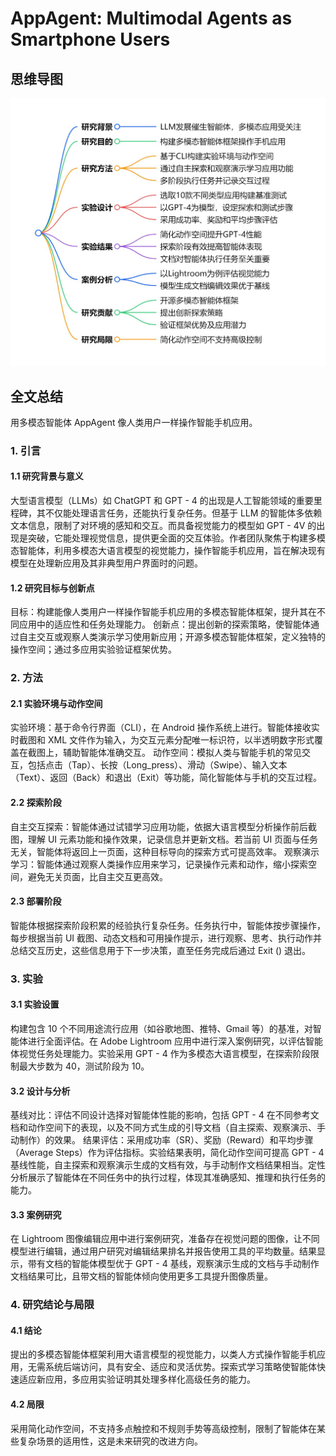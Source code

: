 # AppAgent: Multimodal Agents as Smartphone Users

## 思维导图
![思维导图](/imgs/AppAgent-Multimodal-Agents-as-Smartphone-Users.jpg)

## 全文总结
用多模态智能体 AppAgent 像人类用户一样操作智能手机应用。
### 1. 引言
#### 1.1 研究背景与意义
大型语言模型（LLMs）如 ChatGPT 和 GPT - 4 的出现是人工智能领域的重要里程碑，其不仅能处理语言任务，还能执行复杂任务。但基于 LLM 的智能体多依赖文本信息，限制了对环境的感知和交互。而具备视觉能力的模型如 GPT - 4V 的出现是突破，它能处理视觉信息，提供更全面的交互体验。作者团队聚焦于构建多模态智能体，利用多模态大语言模型的视觉能力，操作智能手机应用，旨在解决现有模型在处理新应用及其非典型用户界面时的问题。
#### 1.2 研究目标与创新点
目标：构建能像人类用户一样操作智能手机应用的多模态智能体框架，提升其在不同应用中的适应性和任务处理能力。
创新点：提出创新的探索策略，使智能体通过自主交互或观察人类演示学习使用新应用；开源多模态智能体框架，定义独特的操作空间；通过多应用实验验证框架优势。
### 2. 方法
#### 2.1 实验环境与动作空间
实验环境：基于命令行界面（CLI），在 Android 操作系统上进行。智能体接收实时截图和 XML 文件作为输入，为交互元素分配唯一标识符，以半透明数字形式覆盖在截图上，辅助智能体准确交互。
动作空间：模拟人类与智能手机的常见交互，包括点击（Tap）、长按（Long_press）、滑动（Swipe）、输入文本（Text）、返回（Back）和退出（Exit）等功能，简化智能体与手机的交互过程。
#### 2.2 探索阶段
自主交互探索：智能体通过试错学习应用功能，依据大语言模型分析操作前后截图，理解 UI 元素功能和操作效果，记录信息并更新文档。若当前 UI 页面与任务无关，智能体将返回上一页面，这种目标导向的探索方式可提高效率。
观察演示学习：智能体通过观察人类操作应用来学习，记录操作元素和动作，缩小探索空间，避免无关页面，比自主交互更高效。
#### 2.3 部署阶段
智能体根据探索阶段积累的经验执行复杂任务。任务执行中，智能体按步骤操作，每步根据当前 UI 截图、动态文档和可用操作提示，进行观察、思考、执行动作并总结交互历史，这些信息用于下一步决策，直至任务完成后通过 Exit () 退出。
### 3. 实验
#### 3.1 实验设置
构建包含 10 个不同用途流行应用（如谷歌地图、推特、Gmail 等）的基准，对智能体进行全面评估。在 Adobe Lightroom 应用中进行深入案例研究，以评估智能体视觉任务处理能力。实验采用 GPT - 4 作为多模态大语言模型，在探索阶段限制最大步数为 40，测试阶段为 10。
#### 3.2 设计与分析
基线对比：评估不同设计选择对智能体性能的影响，包括 GPT - 4 在不同参考文档和动作空间下的表现，以及不同方式生成的引导文档（自主探索、观察演示、手动制作）的效果。
结果评估：采用成功率（SR）、奖励（Reward）和平均步骤（Average Steps）作为评估指标。实验结果表明，简化动作空间可提高 GPT - 4 基线性能，自主探索和观察演示生成的文档有效，与手动制作文档结果相当。定性分析展示了智能体在不同任务中的执行过程，体现其准确感知、推理和执行任务的能力。
#### 3.3 案例研究
在 Lightroom 图像编辑应用中进行案例研究，准备存在视觉问题的图像，让不同模型进行编辑，通过用户研究对编辑结果排名并报告使用工具的平均数量。结果显示，带有文档的智能体模型优于 GPT - 4 基线，观察演示生成的文档与手动制作文档结果可比，且带文档的智能体倾向使用更多工具提升图像质量。
### 4. 研究结论与局限
#### 4.1 结论
提出的多模态智能体框架利用大语言模型的视觉能力，以类人方式操作智能手机应用，无需系统后端访问，具有安全、适应和灵活优势。探索式学习策略使智能体快速适应新应用，多应用实验证明其处理多样化高级任务的能力。
#### 4.2 局限
采用简化动作空间，不支持多点触控和不规则手势等高级控制，限制了智能体在某些复杂场景的适用性，这是未来研究的改进方向。
